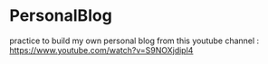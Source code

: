 # PersonalBlog
practice to build my own personal blog from this youtube channel : https://www.youtube.com/watch?v=S9NOXjdipl4
